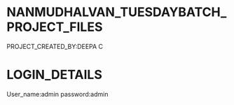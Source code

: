 # NANMUDHALVAN_TUESDAYBATCH_PROJECT_FILES
PROJECT_CREATED_BY:DEEPA C
# LOGIN_DETAILS
User_name:admin
password:admin
